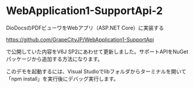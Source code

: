 # WebApplication1-SupportApi-2
DioDocsのPDFビューワをWebアプリ（ASP.NET Core）に実装する

https://github.com/GrapeCityJP/WebApplication1-SupportApi

で公開していた内容をV6J SP2にあわせて更新しました。サポートAPIをNuGetパッケージから追加する方法になります。

このデモを起動するには、Visual Studioでlibフォルダからターミナルを開いて「npm install」を実行後にデバッグ実行します。
